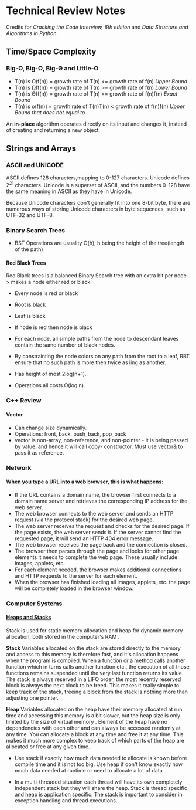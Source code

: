 # Technical Review Notes
Credits for _Cracking the Code Interview, 6th edition_ and _Data Structure and Algorithms in Python_. 


## Time/Space Complexity

### Big-O, Big-Ω, Big-Θ and Little-O
- T(n) is O(f(n)) = growth rate of T(n) <= growth rate of f(n) _Upper Bound_
- T(n) is Ω(f(n)) = growth rate of T(n) >= growth rate of f(n) _Lower Bound_
- T(n) is Θ(f(n)) = growth rate of T(n) == growth rate of f(n)f(n) _Exact Bound_
- T(n) is o(f(n)) = growth rate of T(n)T(n) < growth rate of f(n)f(n) _Upper Bound that does not equal to_

An __in-place__ algorithm operates directly on its input and changes it, instead of creating and returning a new object. 

## Strings and Arrays

### ASCII and UNICODE 
ASCII defines 128 characters,mapping to 0-127 characters. Unicode defines 2<sup>21</sup> characters.
Unicode is a superset of ASCII, and the numbers 0–128 have the same meaning in ASCII as they have in Unicode.

Because Unicode characters don't generally fit into one 8-bit byte, there are numerous ways of storing Unicode characters in byte sequences, such as UTF-32 and UTF-8.

### Binary Search Trees
- BST Operations are usuallty O(h), h being the height of the tree(length of the path)

#### Red Black Trees
Red Black trees is a balanced Binary Search tree with an extra bit per node-> makes a node either red or black.
- Every node is red or black
- Root is black
- Leaf is black
- If node is red then node is black
- For each node, all simple paths from the node to descendant leaves contain the same number of black nodes.

- By constrainting the node colors on any path frpm the root to a leaf, RBT ensure that no such path is more then twice as ling as another.
- Has height of most 2log(n+1).
- Operations all costs O(log n).
### C++ Review
#### Vector 
* Can change size dynamically.
* Operations: front, back, push_back, pop_back
* vector<int> is non-array, non-reference, and non-pointer - it is being passed by value, and hence it will call copy-    constructor. Must use vector<int>& to pass it as reference.
  
### Network
#### When you type a URL into a web browser, this is what happens:
- If the URL contains a domain name, the browser first connects to a domain name server and retrieves the corresponding IP address for the web server.
- The web browser connects to the web server and sends an HTTP request (via the protocol stack) for the desired web page.
- The web server receives the request and checks for the desired page. If the page exists, the web server sends it. If the server cannot find the requested page, it will send an HTTP 404 error message. 
- The web browser receives the page back and the connection is closed.
- The browser then parses through the page and looks for other page elements it needs to complete the web page. These usually include images, applets, etc.
- For each element needed, the browser makes additional connections and HTTP requests to the server for each element.
- When the browser has finished loading all images, applets, etc. the page will be completely loaded in the browser window.

### Computer Systems
#### [Heaps and Stacks](http://net-informations.com/faq/net/stack-heap.htm)
Stack is used for static memory allocation and heap for dynamic memory allocation, both stored in the computer's RAM .

__Stack__
Variables allocated on the stack are stored directly to the memory and access to this memory is therefore fast, and it's allocation happens when the program is compiled. 
When a function or a method calls another function which in turns calls another function etc., the execution of all those functions remains suspended until the very last function returns its value. The stack is always reserved in a LIFO order, the most recently reserved block is always the next block to be freed. This makes it really simple to keep track of the stack, freeing a block from the stack is nothing more than adjusting one pointer.

__Heap__
Variables allocated on the heap have their memory allocated at run time and accessing this memory is a bit slower, but the heap size is only limited by the size of virtual memory . Element of the heap have no dependencies with each other and can always be accessed randomly at any time. You can allocate a block at any time and free it at any time. This makes it much more complex to keep track of which parts of the heap are allocated or free at any given time.

- Use stack if exactly how much data needed to allocate is known before compile time and it is not too big.	Use heap if don't know exactly how much data needed at runtime or need to allocate a lot of data.

- In a multi-threaded situation each thread will have its own completely independent stack but they will share the heap. Stack is thread specific and heap is application specific. The stack is important to consider in exception handling and thread executions.


